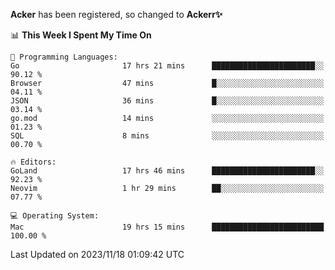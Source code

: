 **Acker** has been registered, so changed to **Ackerr✨**

<!--START_SECTION:waka-->
📊 **This Week I Spent My Time On** 

```text
💬 Programming Languages: 
Go                       17 hrs 21 mins      ███████████████████████░░   90.12 % 
Browser                  47 mins             █░░░░░░░░░░░░░░░░░░░░░░░░   04.11 % 
JSON                     36 mins             █░░░░░░░░░░░░░░░░░░░░░░░░   03.14 % 
go.mod                   14 mins             ░░░░░░░░░░░░░░░░░░░░░░░░░   01.23 % 
SQL                      8 mins              ░░░░░░░░░░░░░░░░░░░░░░░░░   00.70 % 

🔥 Editors: 
GoLand                   17 hrs 46 mins      ███████████████████████░░   92.23 % 
Neovim                   1 hr 29 mins        ██░░░░░░░░░░░░░░░░░░░░░░░   07.77 % 

💻 Operating System: 
Mac                      19 hrs 15 mins      █████████████████████████   100.00 % 
```


 Last Updated on 2023/11/18 01:09:42 UTC
<!--END_SECTION:waka-->
